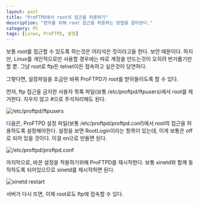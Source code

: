 ```yaml
---
layout: post
title: "ProFTPD에서 root의 접근을 허용하기"
description: "편의를 위해 root 접근을 허용하는 방법을 알아본다."
category: PC
tags: [Linux, ProFTPD, 설정]
---
```


보통 root를 접근할 수 있도록 하는것은 어리석은 짓이라고들 한다. 보안 때문이다.
하지만, Linux를 개인적으로만 사용할 경우에는 따로 계정을 만드는것이 오히려 번거롭기만 할 뿐.
그냥 root로 ftp든 telnet이든 접속하고 싶은것이 당연하다.

그렇다면, 설정파일을 조금만 바꿔 ProFTPD가 root를 받아들이도록 할 수 있다.

먼저, ftp 접근을 금지한 사용자 목록 파일(보통 /etc/proftpd/ftpusers)에서 root를 제거한다. 지우지 않고 #으로 주석처리해도 된다.

![/etc/proftpd/ftpusers](https://lh3.googleusercontent.com/-kKlKHanpans/VNOYtT_-X0I/AAAAAAAAOy0/aVhnN5TuVPA/s0/proftpd_allow_root_ftpusers.png "금지 목록에서 root 제외")

다음은, ProFTPD 설정 파일(보통 /etc/proftpd/proftpd.conf)에서 root의 접근을 허용하도록 설정해야한다.
설정을 보면 RootLogin이라는 항목이 있는데, 이게 보통은 off로 되어 있을 것이다. 이걸 on으로 만들면 된다.

![/etc/proftpd/proftpd.conf](https://lh6.googleusercontent.com/-PeT62abs0C4/VNOZ3HlCavI/AAAAAAAAOzE/rYYtlXbYXGs/s0/proftpd_allow_root_conf.png "RootLogin 옵션을 켠다.")

마지막으로, 바꾼 설정을 적용하기위해 ProFTPD를 재시작한다.
보통 xinetd와 함께 동작하도록 되어있으므로 xinetd를 재시작하면 된다.

![xinetd restart](https://lh6.googleusercontent.com/-HHPFa0c-wuo/VNOaI2ufyuI/AAAAAAAAOzU/hTkRSGJW2E8/s0/proftpd_allow_root_xinetd_restart.png "xinetd를 재시작한다.")

서버가 다시 뜨면, 이제 root로도 ftp에 접속할 수 있다.
